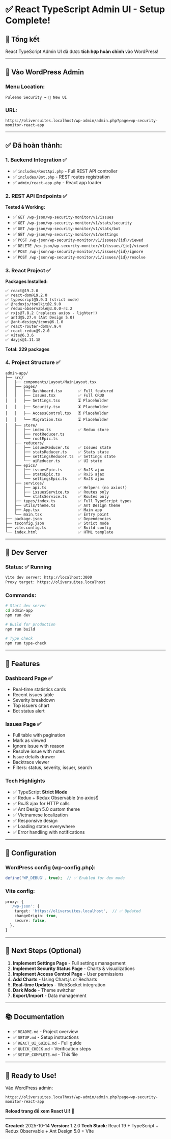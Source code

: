 # ✅ React TypeScript Admin UI - Setup Complete!

## 🎉 Tổng kết

React TypeScript Admin UI đã được **tích hợp hoàn chỉnh** vào WordPress!

---

## 📍 **Vào WordPress Admin**

### Menu Location:
```
Puleeno Security → 🚀 New UI
```

### URL:
```
https://oliversuites.localhost/wp-admin/admin.php?page=wp-security-monitor-react-app
```

---

## ✅ **Đã hoàn thành:**

### 1. Backend Integration ✅
- ✅ `includes/RestApi.php` - Full REST API controller
- ✅ `includes/Bot.php` - REST routes registration
- ✅ `admin/react-app.php` - React app loader

### 2. REST API Endpoints ✅
**Tested & Working:**
- ✅ `GET /wp-json/wp-security-monitor/v1/issues`
- ✅ `GET /wp-json/wp-security-monitor/v1/stats/security`
- ✅ `GET /wp-json/wp-security-monitor/v1/stats/bot`
- ✅ `GET /wp-json/wp-security-monitor/v1/settings`
- ✅ `POST /wp-json/wp-security-monitor/v1/issues/{id}/viewed`
- ✅ `DELETE /wp-json/wp-security-monitor/v1/issues/{id}/viewed`
- ✅ `POST /wp-json/wp-security-monitor/v1/issues/{id}/ignore`
- ✅ `POST /wp-json/wp-security-monitor/v1/issues/{id}/resolve`

### 3. React Project ✅
**Packages Installed:**
```
✅ react@19.2.0
✅ react-dom@19.2.0
✅ typescript@5.9.3 (strict mode)
✅ @reduxjs/toolkit@2.9.0
✅ redux-observable@3.0.0-rc.2
✅ rxjs@7.8.2 (replaces axios - lighter!)
✅ antd@5.27.4 (Ant Design 5.0)
✅ @ant-design/icons@6.1.0
✅ react-router-dom@7.9.4
✅ react-redux@9.2.0
✅ vite@6.3.6
✅ dayjs@1.11.18
```

**Total: 229 packages**

### 4. Project Structure ✅
```
admin-app/
├── src/
│   ├── components/Layout/MainLayout.tsx
│   ├── pages/
│   │   ├── Dashboard.tsx       ✅ Full featured
│   │   ├── Issues.tsx          ✅ Full CRUD
│   │   ├── Settings.tsx        ⏳ Placeholder
│   │   ├── Security.tsx        ⏳ Placeholder
│   │   ├── AccessControl.tsx   ⏳ Placeholder
│   │   └── Migration.tsx       ⏳ Placeholder
│   ├── store/
│   │   ├── index.ts            ✅ Redux store
│   │   ├── rootReducer.ts
│   │   └── rootEpic.ts
│   ├── reducers/
│   │   ├── issuesReducer.ts    ✅ Issues state
│   │   ├── statsReducer.ts     ✅ Stats state
│   │   ├── settingsReducer.ts  ✅ Settings state
│   │   └── uiReducer.ts        ✅ UI state
│   ├── epics/
│   │   ├── issuesEpic.ts       ✅ RxJS ajax
│   │   ├── statsEpic.ts        ✅ RxJS ajax
│   │   └── settingsEpic.ts     ✅ RxJS ajax
│   ├── services/
│   │   ├── api.ts              ✅ Helpers (no axios!)
│   │   ├── issuesService.ts    ✅ Routes only
│   │   └── statsService.ts     ✅ Routes only
│   ├── types/index.ts          ✅ Full TypeScript types
│   ├── utils/theme.ts          ✅ Ant Design theme
│   ├── App.tsx                 ✅ Main app
│   └── main.tsx                ✅ Entry point
├── package.json                ✅ Dependencies
├── tsconfig.json               ✅ Strict mode
├── vite.config.ts              ✅ Build config
└── index.html                  ✅ HTML template
```

---

## 🚀 **Dev Server**

### Status: ✅ Running
```bash
Vite dev server: http://localhost:3000
Proxy target: https://oliversuites.localhost
```

### Commands:
```bash
# Start dev server
cd admin-app
npm run dev

# Build for production
npm run build

# Type check
npm run type-check
```

---

## 🎨 **Features**

### Dashboard Page ✅
- Real-time statistics cards
- Recent issues table
- Severity breakdown
- Top issuers chart
- Bot status alert

### Issues Page ✅
- Full table with pagination
- Mark as viewed
- Ignore issue with reason
- Resolve issue with notes
- Issue details drawer
- Backtrace viewer
- Filters: status, severity, issuer, search

### Tech Highlights
- ✅ TypeScript **Strict Mode**
- ✅ Redux + Redux Observable (no axios!)
- ✅ RxJS ajax for HTTP calls
- ✅ Ant Design 5.0 custom theme
- ✅ Vietnamese localization
- ✅ Responsive design
- ✅ Loading states everywhere
- ✅ Error handling with notifications

---

## 📝 **Configuration**

### WordPress config (wp-config.php):
```php
define('WP_DEBUG', true);  // ✅ Enabled for dev mode
```

### Vite config:
```ts
proxy: {
  '/wp-json': {
    target: 'https://oliversuites.localhost',  // ✅ Updated
    changeOrigin: true,
    secure: false,
  },
}
```

---

## 🎯 **Next Steps (Optional)**

1. **Implement Settings Page** - Full settings management
2. **Implement Security Status Page** - Charts & visualizations
3. **Implement Access Control Page** - User permissions
4. **Add Charts** - Using Chart.js or Recharts
5. **Real-time Updates** - WebSocket integration
6. **Dark Mode** - Theme switcher
7. **Export/Import** - Data management

---

## 📚 **Documentation**

- ✅ `README.md` - Project overview
- ✅ `SETUP.md` - Setup instructions
- ✅ `REACT_UI_GUIDE.md` - Full guide
- ✅ `QUICK_CHECK.md` - Verification steps
- ✅ `SETUP_COMPLETE.md` - This file

---

## 🎉 **Ready to Use!**

Vào WordPress admin:
```
https://oliversuites.localhost/wp-admin/admin.php?page=wp-security-monitor-react-app
```

**Reload trang để xem React UI!** 🚀

---

**Created:** 2025-10-14
**Version:** 1.2.0
**Tech Stack:** React 19 + TypeScript + Redux Observable + Ant Design 5.0 + Vite

